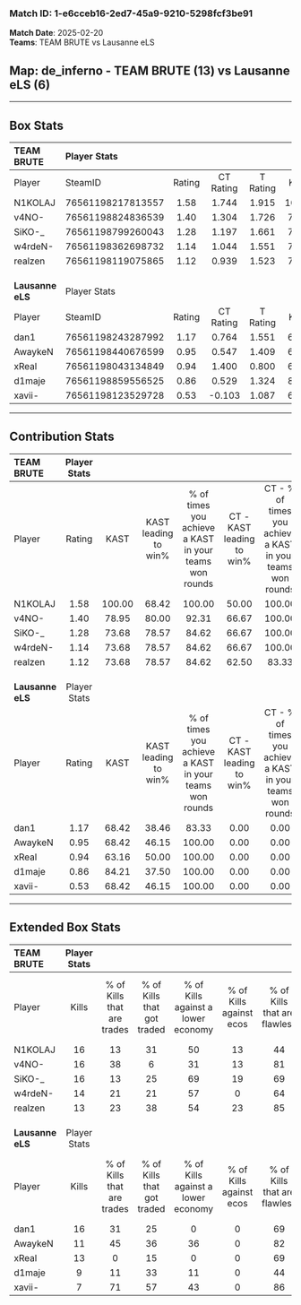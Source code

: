 ### Match ID: 1-e6cceb16-2ed7-45a9-9210-5298fcf3be91  
**Match Date**: 2025-02-20  
**Teams**: TEAM BRUTE vs Lausanne eLS  

## **Map**: de_inferno - TEAM BRUTE (13) vs Lausanne eLS (6)  
---  

## Box Stats  

| **TEAM BRUTE**   | Player Stats      |        |           |          |        |       |       |         |        |      |     |
| :- | :- | :-: | :-: | :-: | :-: | :-: | :-: | :-: | :-: | :-: | :-: |
| Player           | SteamID           | Rating | CT Rating | T Rating |  KAST  |  ADR  | Kills | Assists | Deaths | K/D  | HS% |
| N1KOLAJ          | 76561198217813557 |  1.58  |   1.744   |  1.915   | 100.00 | 98.2  |  16   |   11    |   11   | 1.45 | 56  |
| v4NO-            | 76561198824836539 |  1.40  |   1.304   |  1.726   | 78.95  | 82.2  |  16   |    4    |   9    | 1.78 | 31  |
| SiKO-_           | 76561198799260043 |  1.28  |   1.197   |  1.661   | 73.68  | 93.8  |  16   |    4    |   13   | 1.23 | 50  |
| w4rdeN-          | 76561198362698732 |  1.14  |   1.044   |  1.551   | 73.68  | 62.6  |  14   |    3    |   11   | 1.27 | 28  |
| realzen          | 76561198119075865 |  1.12  |   0.939   |  1.523   | 73.68  | 81.3  |  13   |    7    |   13   | 1.00 | 61  |
|                  |                   |        |           |          |        |       |       |         |        |      |     |
|                  |                   |        |           |          |        |       |       |         |        |      |     |
|                  |                   |        |           |          |        |       |       |         |        |      |     |
| **Lausanne eLS** | Player Stats      |        |           |          |        |       |       |         |        |      |     |
| Player           | SteamID           | Rating | CT Rating | T Rating |  KAST  |  ADR  | Kills | Assists | Deaths | K/D  | HS% |
| dan1             | 76561198243287992 |  1.17  |   0.764   |  1.551   | 68.42  | 101.3 |  16   |    2    |   16   | 1.00 | 68  |
| AwaykeN          | 76561198440676599 |  0.95  |   0.547   |  1.409   | 68.42  | 66.3  |  11   |    3    |   12   | 0.92 | 63  |
| xReal            | 76561198043134849 |  0.94  |   1.400   |  0.800   | 63.16  | 71.0  |  13   |    3    |   15   | 0.87 | 61  |
| d1maje           | 76561198859556525 |  0.86  |   0.529   |  1.324   | 84.21  | 62.2  |   9   |    5    |   16   | 0.56 | 55  |
| xavii-           | 76561198123529728 |  0.53  |  -0.103   |  1.087   | 68.42  | 36.1  |   7   |    3    |   17   | 0.41 | 42  |
---  

## Contribution Stats  

| **TEAM BRUTE**   | Player Stats |        |                      |                                                        |                           |                                                             |                          |                                                            |
| :- | :-: | :-: | :-: | :-: | :-: | :-: | :-: | :-: |
| Player           |    Rating    |  KAST  | KAST leading to win% | % of times you achieve a KAST in your teams won rounds | CT - KAST leading to win% | CT - % of times you achieve a KAST in your teams won rounds | T - KAST leading to win% | T - % of times you achieve a KAST in your teams won rounds |
| N1KOLAJ          |     1.58     | 100.00 |        68.42         |                         100.00                         |           50.00           |                           100.00                            |          100.00          |                           100.00                           |
| v4NO-            |     1.40     | 78.95  |        80.00         |                         92.31                          |           66.67           |                           100.00                            |          100.00          |                           85.71                            |
| SiKO-_           |     1.28     | 73.68  |        78.57         |                         84.62                          |           66.67           |                           100.00                            |          100.00          |                           71.43                            |
| w4rdeN-          |     1.14     | 73.68  |        78.57         |                         84.62                          |           66.67           |                           100.00                            |          100.00          |                           71.43                            |
| realzen          |     1.12     | 73.68  |        78.57         |                         84.62                          |           62.50           |                            83.33                            |          100.00          |                           85.71                            |
|                  |              |        |                      |                                                        |                           |                                                             |                          |                                                            |
|                  |              |        |                      |                                                        |                           |                                                             |                          |                                                            |
|                  |              |        |                      |                                                        |                           |                                                             |                          |                                                            |
| **Lausanne eLS** | Player Stats |        |                      |                                                        |                           |                                                             |                          |                                                            |
| Player           |    Rating    |  KAST  | KAST leading to win% | % of times you achieve a KAST in your teams won rounds | CT - KAST leading to win% | CT - % of times you achieve a KAST in your teams won rounds | T - KAST leading to win% | T - % of times you achieve a KAST in your teams won rounds |
| dan1             |     1.17     | 68.42  |        38.46         |                         83.33                          |           0.00            |                            0.00                             |          50.00           |                           83.33                            |
| AwaykeN          |     0.95     | 68.42  |        46.15         |                         100.00                         |           0.00            |                            0.00                             |          60.00           |                           100.00                           |
| xReal            |     0.94     | 63.16  |        50.00         |                         100.00                         |           0.00            |                            0.00                             |          85.71           |                           100.00                           |
| d1maje           |     0.86     | 84.21  |        37.50         |                         100.00                         |           0.00            |                            0.00                             |          54.55           |                           100.00                           |
| xavii-           |     0.53     | 68.42  |        46.15         |                         100.00                         |           0.00            |                            0.00                             |          54.55           |                           100.00                           |
---  

## Extended Box Stats  

| **TEAM BRUTE**   | Player Stats |                            |                            |                                    |                         |                              |                                 |        |                             |                                     |                          |                               |                            |
| :- | :-: | :-: | :-: | :-: | :-: | :-: | :-: | :-: | :-: | :-: | :-: | :-: | :-: |
| Player           |    Kills     | % of Kills that are trades | % of Kills that got traded | % of Kills against a lower economy | % of Kills against ecos | % of Kills that are flawless | % of Kills that are close duels | Deaths | % of Deaths that get traded | % of Deaths against a lower economy | % of Deaths against ecos | % of Deaths that are flawless | % of Deaths that are close |
| N1KOLAJ          |      16      |             13             |             31             |                 50                 |           13            |              44              |               13                |   11   |             73              |                 27                  |            0             |              55               |             9              |
| v4NO-            |      16      |             38             |             6              |                 31                 |           13            |              81              |                6                |   9    |             22              |                 33                  |            11            |              67               |             0              |
| SiKO-_           |      16      |             13             |             25             |                 69                 |           19            |              69              |               13                |   13   |             23              |                 31                  |            0             |              69               |             8              |
| w4rdeN-          |      14      |             21             |             21             |                 57                 |            0            |              64              |                0                |   11   |             27              |                 36                  |            9             |              82               |             9              |
| realzen          |      13      |             23             |             38             |                 54                 |           23            |              85              |                0                |   13   |              8              |                 31                  |            8             |              62               |             8              |
|                  |              |                            |                            |                                    |                         |                              |                                 |        |                             |                                     |                          |                               |                            |
|                  |              |                            |                            |                                    |                         |                              |                                 |        |                             |                                     |                          |                               |                            |
|                  |              |                            |                            |                                    |                         |                              |                                 |        |                             |                                     |                          |                               |                            |
| **Lausanne eLS** | Player Stats |                            |                            |                                    |                         |                              |                                 |        |                             |                                     |                          |                               |                            |
| Player           |    Kills     | % of Kills that are trades | % of Kills that got traded | % of Kills against a lower economy | % of Kills against ecos | % of Kills that are flawless | % of Kills that are close duels | Deaths | % of Deaths that get traded | % of Deaths against a lower economy | % of Deaths against ecos | % of Deaths that are flawless | % of Deaths that are close |
| dan1             |      16      |             31             |             25             |                 0                  |            0            |              69              |                6                |   16   |             19              |                 13                  |            0             |              44               |             13             |
| AwaykeN          |      11      |             45             |             36             |                 36                 |            0            |              82              |                9                |   12   |             17              |                  8                  |            0             |              75               |             17             |
| xReal            |      13      |             0              |             15             |                 0                  |            0            |              69              |                0                |   15   |             20              |                 13                  |            0             |              93               |             0              |
| d1maje           |      9       |             11             |             33             |                 11                 |            0            |              44              |               22                |   16   |             38              |                  6                  |            0             |              63               |             0              |
| xavii-           |      7       |             71             |             57             |                 43                 |            0            |              86              |                0                |   17   |             24              |                  6                  |            0             |              76               |             6              |

